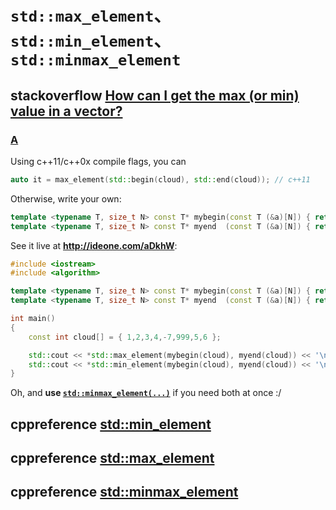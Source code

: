 # `std::max_element`、`std::min_element`、`std::minmax_element`

## stackoverflow [How can I get the max (or min) value in a vector?](https://stackoverflow.com/questions/9874802/how-can-i-get-the-max-or-min-value-in-a-vector)

### [A](https://stackoverflow.com/a/9874912)

Using c++11/c++0x compile flags, you can

```cpp
auto it = max_element(std::begin(cloud), std::end(cloud)); // c++11
```

Otherwise, write your own:

```cpp
template <typename T, size_t N> const T* mybegin(const T (&a)[N]) { return a; }    
template <typename T, size_t N> const T* myend  (const T (&a)[N]) { return a+N; }
```

See it live at **http://ideone.com/aDkhW**:

```cpp
#include <iostream>
#include <algorithm>

template <typename T, size_t N> const T* mybegin(const T (&a)[N]) { return a; }    
template <typename T, size_t N> const T* myend  (const T (&a)[N]) { return a+N; }

int main()
{
    const int cloud[] = { 1,2,3,4,-7,999,5,6 };

    std::cout << *std::max_element(mybegin(cloud), myend(cloud)) << '\n';
    std::cout << *std::min_element(mybegin(cloud), myend(cloud)) << '\n';
}
```

Oh, and **use [`std::minmax_element(...)`](http://en.cppreference.com/w/cpp/algorithm/minmax_element)** if you need both at once :/

## cppreference [std::min_element](https://en.cppreference.com/w/cpp/algorithm/min_element)



## cppreference [std::max_element](https://en.cppreference.com/w/cpp/algorithm/max_element)



## cppreference [std::minmax_element](https://en.cppreference.com/w/cpp/algorithm/minmax_element)